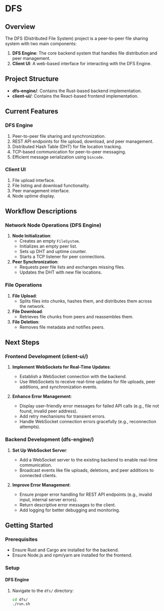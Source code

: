 
# DFS

## Overview
The DFS (Distributed File System) project is a peer-to-peer file sharing system with two main components:
1. **DFS Engine**: The core backend system that handles file distribution and peer management.
2. **Client UI**: A web-based interface for interacting with the DFS Engine.

## Project Structure
- **dfs-engine/**: Contains the Rust-based backend implementation.
- **client-ui/**: Contains the React-based frontend implementation.

## Current Features
### DFS Engine
1. Peer-to-peer file sharing and synchronization.
2. REST API endpoints for file upload, download, and peer management.
3. Distributed Hash Table (DHT) for file location tracking.
4. TCP-based communication for peer-to-peer messaging.
5. Efficient message serialization using `bincode`.

### Client UI
1. File upload interface.
2. File listing and download functionality.
3. Peer management interface.
4. Node uptime display.

## Workflow Descriptions

### Network Node Operations (DFS Engine)
1. **Node Initialization**:
   - Creates an empty `FileSystem`.
   - Initializes an empty peer list.
   - Sets up DHT and uptime counter.
   - Starts a TCP listener for peer connections.
2. **Peer Synchronization**:
   - Requests peer file lists and exchanges missing files.
   - Updates the DHT with new file locations.

### File Operations
1. **File Upload**:
   - Splits files into chunks, hashes them, and distributes them across the network.
2. **File Download**:
   - Retrieves file chunks from peers and reassembles them.
3. **File Deletion**:
   - Removes file metadata and notifies peers.

## Next Steps

### Frontend Development (client-ui/)
1. **Implement WebSockets for Real-Time Updates**:
   - Establish a WebSocket connection with the backend.
   - Use WebSockets to receive real-time updates for file uploads, peer additions, and synchronization events.

2. **Enhance Error Management**:
   - Display user-friendly error messages for failed API calls (e.g., file not found, invalid peer address).
   - Add retry mechanisms for transient errors.
   - Handle WebSocket connection errors gracefully (e.g., reconnection attempts).

### Backend Development (dfs-engine/)
1. **Set Up WebSocket Server**:
   - Add a WebSocket server to the existing backend to enable real-time communication.
   - Broadcast events like file uploads, deletions, and peer additions to connected clients.

2. **Improve Error Management**:
   - Ensure proper error handling for REST API endpoints (e.g., invalid input, internal server errors).
   - Return descriptive error messages to the client.
   - Add logging for better debugging and monitoring.

## Getting Started
### Prerequisites
- Ensure Rust and Cargo are installed for the backend.
- Ensure Node.js and npm/yarn are installed for the frontend.

### Setup
#### DFS Engine
1. Navigate to the `dfs/` directory:
   ```bash
   cd dfs/
   ./run.sh
